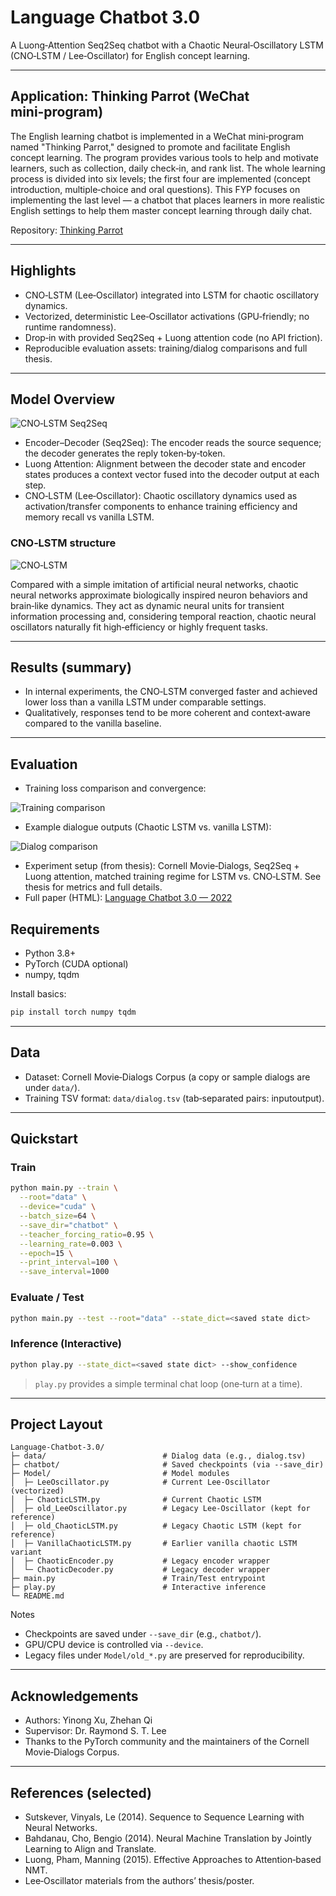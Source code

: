 # Language Chatbot 3.0

A Luong‑Attention Seq2Seq chatbot with a Chaotic Neural‑Oscillatory LSTM (CNO‑LSTM / Lee‑Oscillator) for English concept learning.

---

## Application: Thinking Parrot (WeChat mini‑program)

The English learning chatbot is implemented in a WeChat mini‑program named "Thinking Parrot," designed to promote and facilitate English concept learning. The program provides various tools to help and motivate learners, such as collection, daily check‑in, and rank list. The whole learning process is divided into six levels; the first four are implemented (concept introduction, multiple‑choice and oral questions). This FYP focuses on implementing the last level — a chatbot that places learners in more realistic English settings to help them master concept learning through daily chat.

Repository: [Thinking Parrot](https://github.com/liafonx/ThinkingParrot)

---

## Highlights
- CNO‑LSTM (Lee‑Oscillator) integrated into LSTM for chaotic oscillatory dynamics.
- Vectorized, deterministic Lee‑Oscillator activations (GPU‑friendly; no runtime randomness).
- Drop‑in with provided Seq2Seq + Luong attention code (no API friction).
- Reproducible evaluation assets: training/dialog comparisons and full thesis.

---

## Model Overview

![CNO‑LSTM Seq2Seq](./Att-CNO-LSTM-Seq2Seq.png)

- Encoder–Decoder (Seq2Seq): The encoder reads the source sequence; the decoder generates the reply token‑by‑token.
- Luong Attention: Alignment between the decoder state and encoder states produces a context vector fused into the decoder output at each step.
 - CNO‑LSTM (Lee‑Oscillator): Chaotic oscillatory dynamics used as activation/transfer components to enhance training efficiency and memory recall vs vanilla LSTM.

### CNO‑LSTM structure

![CNO‑LSTM](./CNO-LSTM.png)

Compared with a simple imitation of artificial neural networks, chaotic neural networks approximate biologically inspired neuron behaviors and brain‑like dynamics. They act as dynamic neural units for transient information processing and, considering temporal reaction, chaotic neural oscillators naturally fit high‑efficiency or highly frequent tasks.

---

## Results (summary)
- In internal experiments, the CNO‑LSTM converged faster and achieved lower loss than a vanilla LSTM under comparable settings.
- Qualitatively, responses tend to be more coherent and context‑aware compared to the vanilla baseline.

---

## Evaluation

- Training loss comparison and convergence:

![Training comparison](./Model-Evaluation-Training.png)

- Example dialogue outputs (Chaotic LSTM vs. vanilla LSTM):

![Dialog comparison](./Model-Evaluation-Dialog.png)

- Experiment setup (from thesis): Cornell Movie‑Dialogs, Seq2Seq + Luong attention, matched training regime for LSTM vs. CNO‑LSTM. See thesis for metrics and full details.
- Full paper (HTML): [Language Chatbot 3.0 — 2022](./paper/Language%20Chatbot%203.0_FYP%20Thesis_2022.html)

## Requirements
- Python 3.8+
- PyTorch (CUDA optional)
- numpy, tqdm

Install basics:

```bash
pip install torch numpy tqdm
```

---

## Data
- Dataset: Cornell Movie‑Dialogs Corpus (a copy or sample dialogs are under `data/`).
- Training TSV format: `data/dialog.tsv` (tab‑separated pairs: input<TAB>output).

---

## Quickstart

### Train
```bash
python main.py --train \
  --root="data" \
  --device="cuda" \
  --batch_size=64 \
  --save_dir="chatbot" \
  --teacher_forcing_ratio=0.95 \
  --learning_rate=0.003 \
  --epoch=15 \
  --print_interval=100 \
  --save_interval=1000
```

### Evaluate / Test
```bash
python main.py --test --root="data" --state_dict=<saved state dict>
```

### Inference (Interactive)
```bash
python play.py --state_dict=<saved state dict> --show_confidence
```

> `play.py` provides a simple terminal chat loop (one‑turn at a time).

---

## Project Layout
```
Language-Chatbot-3.0/
├─ data/                          # Dialog data (e.g., dialog.tsv)
├─ chatbot/                       # Saved checkpoints (via --save_dir)
├─ Model/                         # Model modules
│  ├─ LeeOscillator.py            # Current Lee‑Oscillator (vectorized)
│  ├─ ChaoticLSTM.py              # Current Chaotic LSTM
│  ├─ old_LeeOscillator.py        # Legacy Lee‑Oscillator (kept for reference)
│  ├─ old_ChaoticLSTM.py          # Legacy Chaotic LSTM (kept for reference)
│  ├─ VanillaChaoticLSTM.py       # Earlier vanilla chaotic LSTM variant
│  ├─ ChaoticEncoder.py           # Legacy encoder wrapper
│  └─ ChaoticDecoder.py           # Legacy decoder wrapper
├─ main.py                        # Train/Test entrypoint
├─ play.py                        # Interactive inference
└─ README.md
```

Notes
- Checkpoints are saved under `--save_dir` (e.g., `chatbot/`).
- GPU/CPU device is controlled via `--device`.
- Legacy files under `Model/old_*.py` are preserved for reproducibility.

---

## Acknowledgements
- Authors: Yinong Xu, Zhehan Qi
- Supervisor: Dr. Raymond S. T. Lee
- Thanks to the PyTorch community and the maintainers of the Cornell Movie‑Dialogs Corpus.

---

## References (selected)
- Sutskever, Vinyals, Le (2014). Sequence to Sequence Learning with Neural Networks.
- Bahdanau, Cho, Bengio (2014). Neural Machine Translation by Jointly Learning to Align and Translate.
- Luong, Pham, Manning (2015). Effective Approaches to Attention‑based NMT.
- Lee‑Oscillator materials from the authors’ thesis/poster.

